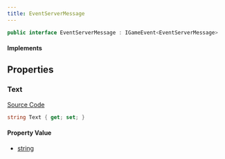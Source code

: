 ```yaml
---
title: EventServerMessage
---
```


```csharp
public interface EventServerMessage : IGameEvent<EventServerMessage>
```

#### Implements

## Properties

### Text

[Source Code](https://github.com/swiftly-solution/swiftlys2/blob/main/managed/src/SwiftlyS2.Generated/GameEvents/Interfaces/EventServerMessage.cs#L24)

```csharp
string Text { get; set; }
```

#### Property Value

- [string](https://learn.microsoft.com/dotnet/api/system.string)

